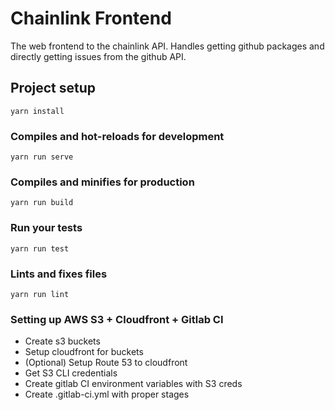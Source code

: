 # Chainlink Frontend

The web frontend to the chainlink API. Handles getting github packages and 
directly getting issues from the github API.

## Project setup
```
yarn install
```

### Compiles and hot-reloads for development
```
yarn run serve
```

### Compiles and minifies for production
```
yarn run build
```

### Run your tests
```
yarn run test
```

### Lints and fixes files
```
yarn run lint
```


### Setting up AWS S3 + Cloudfront + Gitlab CI

- Create s3 buckets
- Setup cloudfront for buckets
- (Optional) Setup Route 53 to cloudfront
- Get S3 CLI credentials
- Create gitlab CI environment variables with S3 creds
- Create .gitlab-ci.yml with proper stages
